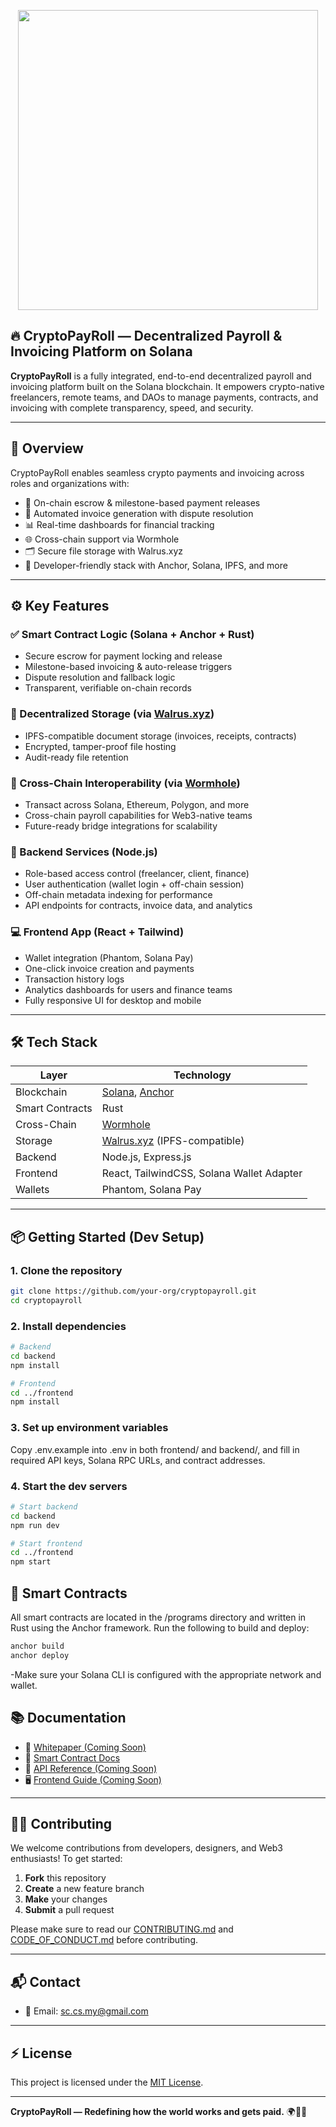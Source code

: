 <p align="center"><img src="CryptoPayRoll/attached_assets/cryptopayroll.png" width="480"\></p>
 
## 🔥 CryptoPayRoll — Decentralized Payroll & Invoicing Platform on Solana

**CryptoPayRoll** is a fully integrated, end-to-end decentralized payroll and invoicing platform built on the Solana blockchain. It empowers crypto-native freelancers, remote teams, and DAOs to manage payments, contracts, and invoicing with complete transparency, speed, and security.

---

## 🚀 Overview

CryptoPayRoll enables seamless crypto payments and invoicing across roles and organizations with:

- 🔐 On-chain escrow & milestone-based payment releases  
- 📄 Automated invoice generation with dispute resolution  
- 📊 Real-time dashboards for financial tracking  
- 🌐 Cross-chain support via Wormhole  
- 🗂 Secure file storage with Walrus.xyz  
- 🧠 Developer-friendly stack with Anchor, Solana, IPFS, and more

---

## ⚙️ Key Features

### ✅ Smart Contract Logic (Solana + Anchor + Rust)
- Secure escrow for payment locking and release  
- Milestone-based invoicing & auto-release triggers  
- Dispute resolution and fallback logic  
- Transparent, verifiable on-chain records

### 📂 Decentralized Storage (via [Walrus.xyz](https://walrus.xyz))
- IPFS-compatible document storage (invoices, receipts, contracts)  
- Encrypted, tamper-proof file hosting  
- Audit-ready file retention

### 🔁 Cross-Chain Interoperability (via [Wormhole](https://wormhole.com))
- Transact across Solana, Ethereum, Polygon, and more  
- Cross-chain payroll capabilities for Web3-native teams  
- Future-ready bridge integrations for scalability

### 🧩 Backend Services (Node.js)
- Role-based access control (freelancer, client, finance)  
- User authentication (wallet login + off-chain session)  
- Off-chain metadata indexing for performance  
- API endpoints for contracts, invoice data, and analytics

### 💻 Frontend App (React + Tailwind)
- Wallet integration (Phantom, Solana Pay)  
- One-click invoice creation and payments  
- Transaction history logs  
- Analytics dashboards for users and finance teams  
- Fully responsive UI for desktop and mobile

---

## 🛠️ Tech Stack

| Layer         | Technology                        |
|--------------|-----------------------------------|
| Blockchain    | [Solana](https://solana.com), [Anchor](https://project-serum.github.io/anchor/) |
| Smart Contracts | Rust                            |
| Cross-Chain   | [Wormhole](https://wormhole.com)  |
| Storage       | [Walrus.xyz](https://walrus.xyz) (IPFS-compatible) |
| Backend       | Node.js, Express.js               |
| Frontend      | React, TailwindCSS, Solana Wallet Adapter |
| Wallets       | Phantom, Solana Pay               |

---

## 📦 Getting Started (Dev Setup)

### 1. Clone the repository

```bash
git clone https://github.com/your-org/cryptopayroll.git
cd cryptopayroll
```

### 2. Install dependencies

```bash
# Backend
cd backend
npm install
```

```bash
# Frontend
cd ../frontend
npm install
```

### 3. Set up environment variables

Copy .env.example into .env in both frontend/ and backend/, and fill in required API keys, Solana RPC URLs, and contract addresses.

### 4. Start the dev servers

```bash
# Start backend
cd backend
npm run dev
```

```bash
# Start frontend
cd ../frontend
npm start
```

## 📄 Smart Contracts

All smart contracts are located in the /programs directory and written in Rust using the Anchor framework.
Run the following to build and deploy:

```bash
anchor build
anchor deploy
```

-Make sure your Solana CLI is configured with the appropriate network and wallet. 

## 📚 Documentation

- 📄 [Whitepaper (Coming Soon)]()
- 📘 [Smart Contract Docs](./programs/README.md)
- 🔌 [API Reference (Coming Soon)]()
- 🖥️ [Frontend Guide (Coming Soon)]()

---

## 🧑‍💻 Contributing

We welcome contributions from developers, designers, and Web3 enthusiasts! To get started:

1. **Fork** this repository  
2. **Create** a new feature branch  
3. **Make** your changes  
4. **Submit** a pull request  

Please make sure to read our [CONTRIBUTING.md](./CONTRIBUTING.md) and [CODE_OF_CONDUCT.md](./CODE_OF_CONDUCT.md) before contributing.

---

## 📬 Contact
 
- 📩 Email: [sc.cs.my@gmail.com](mailto:sc.cs.my@gmail.com)  

---

## ⚡ License

This project is licensed under the [MIT License](./LICENSE).

---

**CryptoPayRoll — Redefining how the world works and gets paid.** 🌍💼🔗

